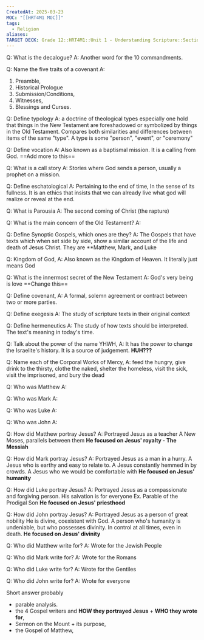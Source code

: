 ```yaml
---
CreatedAt: 2025-03-23
MOC: "[[HRT4M1 MOC]]"
tags:
  - Religion
aliases: 
TARGET DECK: Grade 12::HRT4M1::Unit 1 - Understanding Scripture::Section 2-3
---
```

Q: What is the decalogue?
A: Another word for the 10 commandments.
<!--ID: 1743694470914-->


Q: Name the five traits of a covenant
A: 
1. Preamble, 
2. Historical Prologue
3. Submission/Conditions, 
4. Witnesses, 
5. Blessings and Curses.
<!--ID: 1743694470924-->


Q: Define typology
A: a doctrine of theological types especially one hold that things in the New Testament are foreshadowed or symbolized by things in the Old Testament. Compares both similarities and differences between items of the same "type". A type is some "person", "event", or "ceremony"
<!--ID: 1743694470931-->


Q: Define vocation 
A: Also known as a baptismal mission. It is a calling from God. ==Add more to this==
<!--ID: 1743694470936-->


Q: What is a call story 
A: Stories where God sends a person, usually a prophet on a mission. 
<!--ID: 1743694470940-->


Q: Define eschatological 
A: Pertaining to the end of time, In the sense of its fullness. It is an ethics that insists that we can already live what god will realize or reveal at the end.
<!--ID: 1743694470946-->


Q: What is Parousia 
A: The second coming of Christ (the rapture)
<!--ID: 1743695674990-->


Q: What is the main concern of the Old Testament?
A:

Q: Define Synoptic Gospels, which ones are they?
A: The Gospels that have texts which when set side by side, show a similar account of the life and death of Jesus Christ. They are **Matthew, Mark, and Luke
<!--ID: 1743694470951-->



Q: Kingdom of God, 
A: Also known as the Kingdom of Heaven. It literally just means God
<!--ID: 1743694470957-->


Q: What is the innermost secret of the New Testament
A: God's very being is love ==Change this== 
<!--ID: 1743694470963-->


Q: Define covenant, 
A: A formal, solemn agreement or contract between two or more parties. 
<!--ID: 1743694470968-->


Q: Define exegesis 
A: The study of scripture texts in their original context
<!--ID: 1743694470974-->


Q: Define hermeneutics
A: The study of how texts should be interpreted. The text's meaning in today's time.
<!--ID: 1743694470980-->


Q: Talk about the power of the name YHWH,
A: It has the power to change the Israelite's history. It is a source of judgement. **HUH???**
<!--ID: 1743694470984-->


Q: Name each of the Corporal Works of Mercy,
A: feed the hungry, give drink to the thirsty, clothe the naked, shelter the homeless, visit the sick, visit the imprisoned, and bury the dead
<!--ID: 1743694470989-->

Q: Who was Matthew 
A: 

Q: Who was Mark 
A: 

Q: Who was Luke 
A: 

Q: Who was John 
A: 

Q: How did Matthew portray Jesus?
A: Portrayed Jesus as a teacher
A New Moses, parallels between them
**He focused on Jesus' royalty - The Messiah**
<!--ID: 1743695675006-->


Q: How did Mark portray Jesus?
A: Portrayed Jesus as a man in a hurry. 
A Jesus who is earthy and easy to relate to. 
A Jesus constantly hemmed in by crowds.
A Jesus who we would be comfortable with
**He focused on Jesus' humanity**
<!--ID: 1743695675015-->


Q: How did Luke portray Jesus?
A: Portrayed Jesus as a compassionate and forgiving person.
His salvation is for everyone
Ex. Parable of the Prodigal Son
**He focused on Jesus' priesthood**
<!--ID: 1743695675025-->


Q: How did John portray Jesus?
A: Portrayed Jesus as a person of great nobility
He is divine, coexistent with God. 
A person who's humanity is undeniable, but who possesses divinity.
In control at all times, even in death.
**He focused on Jesus' divinity**
<!--ID: 1743695675034-->


Q: Who did Matthew write for?
A: Wrote for the Jewish People
<!--ID: 1743695675043-->


Q: Who did Mark write for?
A: Wrote for the Romans
<!--ID: 1743695675051-->


Q: Who did Luke write for?
A: Wrote for the Gentiles
<!--ID: 1743695675059-->


Q: Who did John write for?
A: Wrote for everyone
<!--ID: 1743695675067-->




Short answer probably
- parable analysis.
- the 4 Gospel writers and **HOW they portrayed Jesus** + **WHO they wrote for**,
- Sermon on the Mount + its purpose, 
- the Gospel of Matthew,